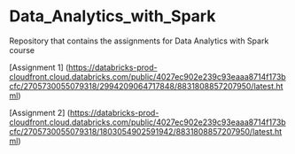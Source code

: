# Data_Analytics_with_Spark
Repository that contains the assignments for Data Analytics with Spark course

[Assignment 1] (https://databricks-prod-cloudfront.cloud.databricks.com/public/4027ec902e239c93eaaa8714f173bcfc/2705730055079318/2994209064717848/8831808857207950/latest.html)


[Assignment 2] (https://databricks-prod-cloudfront.cloud.databricks.com/public/4027ec902e239c93eaaa8714f173bcfc/2705730055079318/1803054902591942/8831808857207950/latest.html)
